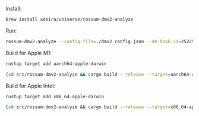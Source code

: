 Install:

```bash
brew install adeira/universe/rossum-dmv2-analyze
```

Run:

```bash
rossum-dmv2-analyze --config-file=./dmv2_config.json --dm-hook-id=252259 --queue-id=852015 --api-token=XXXXX
```

Build for Apple M1:

```bash
rustup target add aarch64-apple-darwin

(cd src/rossum-dmv2-analyze && cargo build --release --target=aarch64-apple-darwin)
```

Build for Apple Intel:

```bash
rustup target add x86_64-apple-darwin

(cd src/rossum-dmv2-analyze && cargo build --release --target=x86_64-apple-darwin)
```
